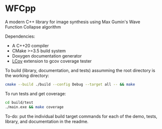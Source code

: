 # WFCpp

A modern C++ library for image synthesis using Max Gumin's Wave Function Collapse algorithm

Dependencies:
- A C++20 compiler
- CMake >=3.5 build system
- Doxygen documentation generator
- [LCov](https://ltp.sourceforge.net/coverage/lcov.php) extension to gcov coverage tester


To build (library, documentation, and tests) assumming the root directory is the working directory:
```bash
cmake --build ./build --config Debug --target all -- && make
```

To run tests and get coverage:
```bash
cd build/test
./main.exe && make coverage
```

To-do: put the individual build target commands for each of the demo, tests, library, and documentation in the readme.
